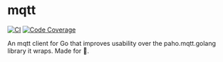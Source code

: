 # mqtt

[![CI](https://github.com/lucacasonato/mqtt/workflows/Tests/badge.svg)](https://github.com/lucacasonato/mqtt/actions?workflow=Tests)
[![Code Coverage](https://codecov.io/gh/lucacasonato/mqtt/branch/master/graph/badge.svg?token=QoETPezQp9)](https://codecov.io/gh/lucacasonato/mqtt)

An mqtt client for Go that improves usability over the paho.mqtt.golang library it wraps. Made for 🤖.

